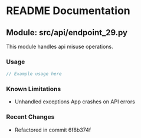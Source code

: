 # README Documentation

## Module: src/api/endpoint_29.py

This module handles api misuse operations.

### Usage

```javascript
// Example usage here
```

### Known Limitations

- Unhandled exceptions App crashes on API errors

### Recent Changes

- Refactored in commit 6f8b374f

